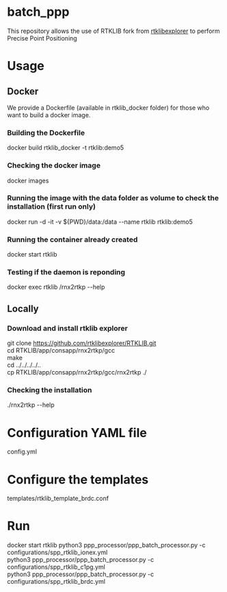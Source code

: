 # batch_ppp
This repository allows the use of RTKLIB fork from [rtklibexplorer](https://github.com/rtklibexplorer/RTKLIB) to perform Precise Point Positioning

# Usage
## Docker
We provide a Dockerfile (available in rtklib_docker folder) for those who want to build a docker image.
### Building the Dockerfile
docker build rtklib_docker -t rtklib:demo5

### Checking the docker image
docker images


### Running the image with the data folder as volume to check the installation (first run only)
docker run -d -it -v ${PWD}/data:/data --name rtklib rtklib:demo5


### Running the container already created
docker start rtklib

### Testing if the daemon is reponding
docker exec rtklib /rnx2rtkp --help

## Locally
### Download and install rtklib explorer
git clone https://github.com/rtklibexplorer/RTKLIB.git  
cd RTKLIB/app/consapp/rnx2rtkp/gcc  
make  
cd ../../../../..  
cp RTKLIB/app/consapp/rnx2rtkp/gcc/rnx2rtkp ./

### Checking the installation
./rnx2rtkp --help

# Configuration YAML file
config.yml  

# Configure the templates
templates/rtklib_template_brdc.conf  

# Run
docker start rtklib
python3 ppp_processor/ppp_batch_processor.py -c configurations/spp_rtklib_ionex.yml  
python3 ppp_processor/ppp_batch_processor.py -c configurations/spp_rtklib_c1pg.yml  
python3 ppp_processor/ppp_batch_processor.py -c configurations/spp_rtklib_brdc.yml  

